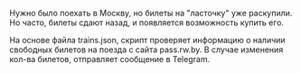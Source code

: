 Нужно было поехать в Москву, но билеты на "ласточку" уже раскупили. Но часто, билеты сдают назад, и появляется возможность купить его.

На основе файла trains.json, скрипт проверяет информацию о наличии свободных билетов на поезда с сайта pass.rw.by. В случае изменения кол-ва билетов, отправляет сообщение в Telegram.

